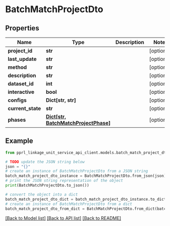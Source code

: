 # BatchMatchProjectDto


## Properties

Name | Type | Description | Notes
------------ | ------------- | ------------- | -------------
**project_id** | **str** |  | [optional] 
**last_update** | **str** |  | [optional] 
**method** | **str** |  | [optional] 
**description** | **str** |  | [optional] 
**dataset_id** | **int** |  | [optional] 
**interactive** | **bool** |  | [optional] 
**configs** | **Dict[str, str]** |  | [optional] 
**current_state** | **str** |  | [optional] 
**phases** | [**Dict[str, BatchMatchProjectPhase]**](BatchMatchProjectPhase.md) |  | [optional] 

## Example

```python
from pprl_linkage_unit_service_api_client.models.batch_match_project_dto import BatchMatchProjectDto

# TODO update the JSON string below
json = "{}"
# create an instance of BatchMatchProjectDto from a JSON string
batch_match_project_dto_instance = BatchMatchProjectDto.from_json(json)
# print the JSON string representation of the object
print(BatchMatchProjectDto.to_json())

# convert the object into a dict
batch_match_project_dto_dict = batch_match_project_dto_instance.to_dict()
# create an instance of BatchMatchProjectDto from a dict
batch_match_project_dto_from_dict = BatchMatchProjectDto.from_dict(batch_match_project_dto_dict)
```
[[Back to Model list]](../README.md#documentation-for-models) [[Back to API list]](../README.md#documentation-for-api-endpoints) [[Back to README]](../README.md)


